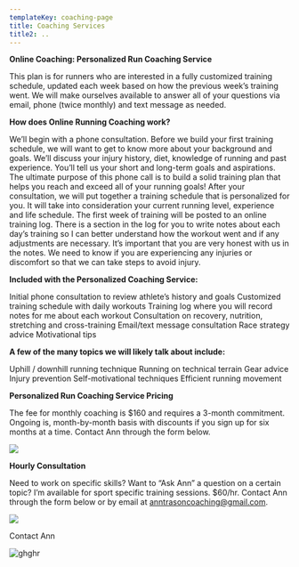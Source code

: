 ```yaml
---
templateKey: coaching-page
title: Coaching Services
title2: ..
---
```

**Online Coaching: Personalized Run Coaching Service**

This plan is for runners who are interested in a fully customized training schedule, updated each week based on how the previous week’s training went. We will make ourselves available to answer all of your questions via email, phone (twice monthly) and text message as needed.

**How does Online Running Coaching work?**

We’ll begin with a phone consultation. Before we build your first training schedule, we will want to get to know more about your background and goals. We’ll discuss your injury history, diet, knowledge of running and past experience. You’ll tell us your short and long-term goals and aspirations. The ultimate purpose of this phone call is to build a solid training plan that helps you reach and exceed all of your running goals! After your consultation, we will put together a training schedule that is personalized for you. It will take into consideration your current running level, experience and life schedule. The first week of training will be posted to an online training log. There is a section in the log for you to write notes about each day’s training so I can better understand how the workout went and if any adjustments are necessary. It’s important that you are very honest with us in the notes. We need to know if you are experiencing any injuries or discomfort so that we can take steps to avoid injury.

**Included with the Personalized Coaching Service:**

Initial phone consultation to review athlete’s history and goals
Customized training schedule with daily workouts
Training log where you will record notes for me about each workout
Consultation on recovery, nutrition, stretching and cross-training
Email/text message consultation
Race strategy advice
Motivational tips

**A few of the many topics we will likely talk about include:**

Uphill / downhill running technique
Running on technical terrain
Gear advice
Injury prevention
Self-motivational techniques
Efficient running movement

**Personalized Run Coaching Service Pricing**

The fee for monthly coaching is $160 and requires a 3-month commitment. Ongoing is, month-by-month basis with discounts if you sign up for six months at a time. Contact Ann through the form below.



![](/img/22756c0d-b9c5-442f-9a45-d51f53a6245c.jpeg)

**Hourly Consultation**

Need to work on specific skills? Want to “Ask Ann” a question on a certain topic? I’m available for sport specific training sessions. $60/hr. Contact Ann through the form below or by email at anntrasoncoaching@gmail.com.



![](/img/c61a7c37-77b1-4950-9f0f-5791409fa553.jpeg)

Contact Ann



![ghghr](/img/c89f71d3-b318-4f38-9baa-2a37236d0fda.jpeg "jhuy")
